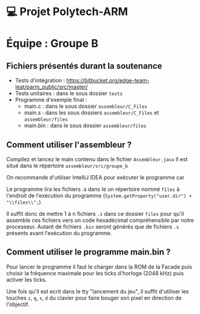 # 💻 Projet Polytech-ARM 
# Équipe : Groupe B

## Fichiers présentés durant la soutenance  
* Tests d'intégration : https://bitbucket.org/edge-team-leat/parm_public/src/master/
* Tests unitaires : dans le sous dossier `tests`
* Programme d'exemple final : 
  * main.c : dans le sous dossier `assembleur/C_Files`
  * main.s : dans les sous dossiers `assembleur/C_Files` et `assembleur/files`
  * main.bin : dans le sous dossier `assembleur/files`

## Comment utiliser l'assembleur ? 
Compilez et lancez le main contenu dans le fichier `Assembleur.java`
Il est situé dans le répertoire `assembleur/src/groupe_b`

On recommande d'utiliser IntelliJ IDEA pour exécuter le programme car 

Le programme lira les fichiers .s dans le un répertoire nommé `files` à l'endroit de l'exécution du programme  (```System.getProperty("user.dir") + "\\files\\";```)

Il suffit donc de mettre 1 à n fichiers `.s` dans ce dossier `files` pour qu'il assemble ces fichiers vers un code hexadécimal compréhensible par notre processeur. 
Autant de fichiers `.bin` seront générés que de fichiers `.s` présents avant l'exécution du programme.

## Comment utiliser le programme main.bin ? 
Pour lancer le programme il faut le charger dans la ROM de la Facade puis choisir la fréquence maximale pour les ticks d'horloge (2048 kHz) puis activer les ticks. 

Une fois qu'il est ecrit dans le tty "lancement du jeu", il suffit d'utiliser les touches `z`, `q`, `s`, `d` du clavier pour faire bouger son pixel en direction de l'objectif. 
